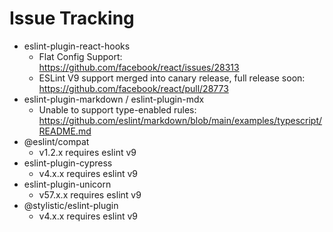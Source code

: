 # Issue Tracking

- eslint-plugin-react-hooks
  - Flat Config Support: <https://github.com/facebook/react/issues/28313>
  - ESLint V9 support merged into canary release, full release soon: <https://github.com/facebook/react/pull/28773>
- eslint-plugin-markdown / eslint-plugin-mdx
  - Unable to support type-enabled rules: <https://github.com/eslint/markdown/blob/main/examples/typescript/README.md>
- @eslint/compat
  - v1.2.x requires eslint v9
- eslint-plugin-cypress
  - v4.x.x requires eslint v9
- eslint-plugin-unicorn
  - v57.x.x requires eslint v9
- @stylistic/eslint-plugin
  - v4.x.x requires eslint v9
